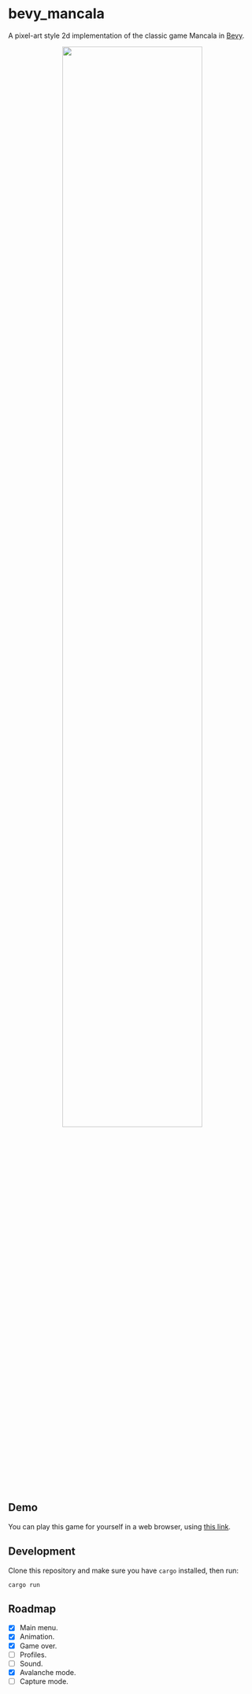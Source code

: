 # bevy_mancala

A pixel-art style 2d implementation of the classic game Mancala in [Bevy](https://bevyengine.org/).

<p align="center">
  <img src="https://github.com/chompaa/bevy_mancala/assets/26204416/6c96e348-ecfa-41d2-8cfd-9da08e62d6ff" width="75%"></img>
</p>

## Demo

You can play this game for yourself in a web browser, using [this link](https://chompaa.github.io/bevy_mancala/).

## Development

Clone this repository and make sure you have `cargo` installed, then run:

```shell
cargo run
```

## Roadmap

- [x] Main menu.
- [x] Animation.
- [x] Game over.
- [ ] Profiles.
- [ ] Sound.
- [x] Avalanche mode.
- [ ] Capture mode.
